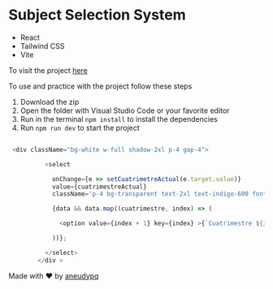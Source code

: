 # Subject Selection System



* React
* Tailwind CSS
* Vite


To visit the project [here](https://selectionsystem.netlify.app)

To use and practice with the project follow these steps

1. Download the zip
2. Open the folder with Visual Studio Code or your favorite editor
3. Run in the terminal ``` npm install ``` to install the  dependencies
4. Run ``` npm run dev ``` to start the project



```js

 <div className="bg-white w-full shadow-2xl p-4 gap-4">

          <select

            onChange={e => setCuatrimetreActual(e.target.value)}
            value={cuatrimestreActual}
            className='p-4 bg-transparent text-2xl text-indigo-600 font-bold  shadow-lg  cursor-pointer w-full text-center'>

            {data && data.map((cuatrimestre, index) => (

              <option value={index + 1} key={index} >{`Cuatrimestre ${index + 1} `}</option>

            ))};

          </select>
        </div >
```

Made with :heart: by [aneudypq]()
